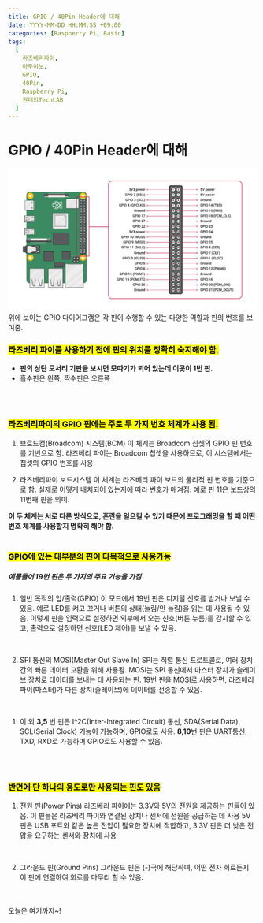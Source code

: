 ```yaml
---
title: GPIO / 40Pin Header에 대해
date: YYYY-MM-DD HH:MM:SS +09:00
categories: [Raspberry Pi, Basic]
tags:
  [
    라즈베리파이,
    아두이노,
    GPIO,
    40Pin,
    Raspberry Pi,
    권태의TechLAB
  ]
---
```


# GPIO / 40Pin Header에 대해
![Diagram](/images/GPIO-Diagram.png)
위에 보이는 GPIO 다이어그램은 각 핀이 수행할 수 있는 다양한 역할과 핀의 번호를 보여줌.

### <mark> 라즈베리 파이를 사용하기 전에 핀의 위치를 정확히 숙지해야 함.</mark>
- **핀의 상단 모서리 기판을 보시면 모따기가 되어 있는데 이곳이 1번 핀.**
- 홀수핀은 왼쪽, 짝수핀은 오른쪽
<br>
<br>

### <mark> 라즈베리파이의 GPIO 핀에는 주로 두 가지 번호 체계가 사용 됨.</mark>
1. 브로드컴(Broadcom) 시스템(BCM)
	이 체계는 Broadcom 칩셋의 GPIO 핀 번호를 기반으로 함.
	라즈베리 파이는 Broadcom 칩셋을 사용하므로, 이 시스템에서는 칩셋의 GPIO 번호를 사용.
    <br>
	
2. 라즈베리파이 보드시스템
	이 체계는 라즈베리 파이 보드의 물리적 핀 번호를 기준으로 함.
	실제로 어떻게 배치되어 있는지에 따라 번호가 매겨짐.
	예로 핀 11은 보드상의 11번째 핀을 의미.

 **이 두 체계는 서로 다른 방식으로, 혼란을 일으킬 수 있기 때문에 프로그래밍을 할 때 어떤 번호 체계를 사용할지 명확히 해야 함.**
<br>
<br>

### <mark>GPIO에 있는 대부분의 핀이 다목적으로 사용가능</mark>

##### 예를들어 19번 핀은 두 가지의 주요 기능을 가짐

1. 일반 목적의 입/출력(GPIO)
	이 모드에서 19번 핀은 디지털 신호를 받거나 보낼 수 있음.
	예로 LED를 켜고 끄거나 버튼의 상태(눌림/안 눌림)을 읽는 데 사용될 수 있음.
	이렇게 핀을 입력으로 설정하면 외부에서 오는 신호(버튼 누름)를 감지할 수 있고,
	출력으로 설정하면 신호(LED 제어)를 보낼 수 있음.
<br>

2. SPI 통신의 MOSI(Master Out Slave In)
	SPI는 직렬 통신 프로토콜로, 여러 장치 간의 빠른 데이터 교환을 위해 사용됨.
	MOSI는 SPI 통신에서 마스터 장치가 슬레이브 장치로 데이터를 보내는 데 사용되는 핀. 
	19번 핀을 MOSI로 사용하면, 라즈베리 파이(마스터)가 다른 장치(슬레이브)에 데이터를 전송할 수 있음.

<br>

1. 이 외 **3,5** 번 핀은 
I^2C(Inter-Integrated Circuit) 통신, SDA(Serial Data), SCL(Serial Clock) 기능이 가능하며, GPIO로도 사용.
**8,10**번 핀은 UART통신, TXD, RXD로 가능하며 GPIO로도 사용할 수 있음.

<br>
<br>

### <mark> 반면에 단 하나의 용도로만 사용되는 핀도 있음</mark>
1. 전원 핀(Power Pins)
	라즈베리 파이에는 3.3V와 5V의 전원을 제공하는 핀들이 있음.
	이 핀들은 라즈베리 파이와 연결된 장치나 센서에 전원을 공급하는 데 사용
	5V 핀은 USB 포트와 같은 높은 전압이 필요한 장치에 적합하고, 3.3V 핀은 더 낮은 전압을 요구하는 센서와 장치에 사용
<br>

2. 그라운드 핀(Ground Pins)
	그라운드 핀은 (-)극에 해당하며, 어떤 전자 회로든지 이 핀에 연결하여 회로를 마무리 할 수 있음.
<br>
<br>
    오늘은 여기까지~!
